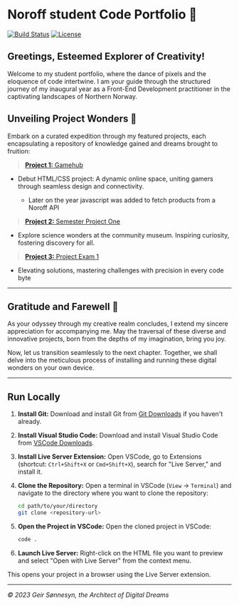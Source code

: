 # Noroff student Code Portfolio 🚀

[![Build Status](https://img.shields.io/badge/Check%20out%20Noroff%20here-FF3F00)](https://www.noroff.no/en/)
[![License](https://img.shields.io/badge/license-MIT-blue.svg)](LICENSE)

## Greetings, Esteemed Explorer of Creativity!

Welcome to my student portfolio, where the dance of pixels and the eloquence of code intertwine. I am your guide through the structured journey of my inaugural year as a Front-End Development practitioner in the captivating landscapes of Northern Norway.

## Unveiling Project Wonders 🌟

Embark on a curated expedition through my featured projects, each encapsulating a repository of knowledge gained and dreams brought to fruition:

> [**Project 1:** Gamehub](https://github.com/GargusS/Gamehub)

- Debut HTML/CSS project: A dynamic online space, uniting gamers through seamless design and connectivity.

  - Later on the year javascript was added to fetch products from a Noroff API

> [**Project 2:** Semester Project One](https://github.com/GargusS/SemesterProjectOne)

- Explore science wonders at the community museum. Inspiring curiosity, fostering discovery for all.

> [**Project 3:** Project Exam 1](https://github.com/GargusS/project_exam_2023)

- Elevating solutions, mastering challenges with precision in every code byte

---

## Gratitude and Farewell 🌈

As your odyssey through my creative realm concludes, I extend my sincere appreciation for accompanying me. May the traversal of these diverse and innovative projects, born from the depths of my imagination, bring you joy.

Now, let us transition seamlessly to the next chapter. Together, we shall delve into the meticulous process of installing and running these digital wonders on your own device.

---

## Run Locally

1. **Install Git:**
   Download and install Git from [Git Downloads](https://git-scm.com/downloads) if you haven't already.

2. **Install Visual Studio Code:**
   Download and install Visual Studio Code from [VSCode Downloads](https://code.visualstudio.com/download).

3. **Install Live Server Extension:**
   Open VSCode, go to Extensions (shortcut: `Ctrl+Shift+X` or `Cmd+Shift+X`), search for "Live Server," and install it.

4. **Clone the Repository:**
   Open a terminal in VSCode (`View` -> `Terminal`) and navigate to the directory where you want to clone the repository:

   ```bash
   cd path/to/your/directory
   git clone <repository-url>
   ```

5. **Open the Project in VSCode:**
   Open the cloned project in VSCode:

   ```bash
   code .
   ```

6. **Launch Live Server:**
   Right-click on the HTML file you want to preview and select "Open with Live Server" from the context menu.

This opens your project in a browser using the Live Server extension.

---

_© 2023 Geir Sønnesyn, the Architect of Digital Dreams_
